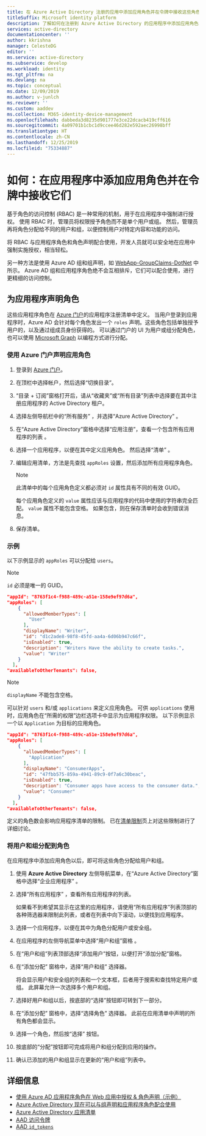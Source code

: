 ```yaml
---
title: 在 Azure Active Directory 注册的应用中添加应用角色并在令牌中接收这些角色
titleSuffix: Microsoft identity platform
description: 了解如何在注册到 Azure Active Directory 的应用程序中添加应用角色、如何向这些角色分配用户和组，以及如何在令牌的 `roles` 声明中接收它们。
services: active-directory
documentationcenter: ''
author: kkrishna
manager: CelesteDG
editor: ''
ms.service: active-directory
ms.subservice: develop
ms.workload: identity
ms.tgt_pltfrm: na
ms.devlang: na
ms.topic: conceptual
ms.date: 12/09/2019
ms.author: v-junlch
ms.reviewer: ''
ms.custom: aaddev
ms.collection: M365-identity-device-management
ms.openlocfilehash: dabbeda3d8235d901777e3ce22dcacb419cff616
ms.sourcegitcommit: 4a09701b1cbc1d9ccee46d282e592aec26998bff
ms.translationtype: HT
ms.contentlocale: zh-CN
ms.lasthandoff: 12/25/2019
ms.locfileid: "75334887"
---
```

# <a name="how-to-add-app-roles-in-your-application-and-receive-them-in-the-token"></a>如何：在应用程序中添加应用角色并在令牌中接收它们

基于角色的访问控制 (RBAC) 是一种常用的机制，用于在应用程序中强制进行授权。 使用 RBAC 时，管理员将权限授予角色而不是单个用户或组。 然后，管理员再将角色分配给不同的用户和组，以便控制用户对特定内容和功能的访问。

将 RBAC 与应用程序角色和角色声明配合使用，开发人员就可以安全地在应用中强制实施授权，相当轻松。

另一种方法是使用 Azure AD 组和组声明，如 [WebApp-GroupClaims-DotNet](https://github.com/Azure-Samples/WebApp-GroupClaims-DotNet) 中所示。 Azure AD 组和应用程序角色绝不会互相排斥，它们可以配合使用，进行更精细的访问控制。

## <a name="declare-roles-for-an-application"></a>为应用程序声明角色

这些应用程序角色在 [Azure 门户](https://portal.azure.cn)的应用程序注册清单中定义。  当用户登录到应用程序时，Azure AD 会针对每个角色发出一个 `roles` 声明。这些角色包括单独授予用户的，以及通过组成员身份获得的。  可以通过门户的 UI 为用户或组分配角色，也可以使用 [Microsoft Graph](https://developer.microsoft.com/graph/docs/concepts/azuread-identity-access-management-concept-overview) 以编程方式进行分配。

### <a name="declare-app-roles-using-azure-portal"></a>使用 Azure 门户声明应用角色

1. 登录到 [Azure 门户](https://portal.azure.cn)。
1. 在顶栏中选择帐户，然后选择“切换目录”。 
1. “目录 + 订阅”窗格打开后，请从“收藏夹”或“所有目录”列表中选择要在其中注册应用程序的 Active Directory 租户。   
1. 选择左侧导航栏中的“所有服务”  ，并选择“Azure Active Directory”  。
1. 在“Azure Active Directory”窗格中选择“应用注册”，查看一个包含所有应用程序的列表   。
1. 选择一个应用程序，以便在其中定义应用角色。 然后选择“清单”  。
1. 编辑应用清单，方法是先查找 `appRoles` 设置，然后添加所有应用程序角色。

     > [!NOTE]
     > 此清单中的每个应用角色定义都必须对 `id` 属性具有不同的有效 GUID。 
     > 
     > 每个应用角色定义的 `value` 属性应该与应用程序的代码中使用的字符串完全匹配。 `value` 属性不能包含空格。 如果包含，则在保存清单时会收到错误消息。
     
1. 保存清单。

### <a name="examples"></a>示例

以下示例显示的 `appRoles` 可以分配给 `users`。

> [!NOTE]
>`id` 必须是唯一的 GUID。

```Json
"appId": "8763f1c4-f988-489c-a51e-158e9ef97d6a",
"appRoles": [
    {
      "allowedMemberTypes": [
        "User"
      ],
      "displayName": "Writer",
      "id": "d1c2ade8-98f8-45fd-aa4a-6d06b947c66f",
      "isEnabled": true,
      "description": "Writers Have the ability to create tasks.",
      "value": "Writer"
    }
  ],
"availableToOtherTenants": false,
```

> [!NOTE]
>`displayName` 不能包含空格。

可以针对 `users` 和/或 `applications` 来定义应用角色。 可供 `applications` 使用时，应用角色在“所需的权限”边栏选项卡中显示为应用程序权限。  以下示例显示一个以 `Application` 为目标的应用角色。

```Json
"appId": "8763f1c4-f988-489c-a51e-158e9ef97d6a",
"appRoles": [
    {
      "allowedMemberTypes": [
        "Application"
      ],
      "displayName": "ConsumerApps",
      "id": "47fbb575-859a-4941-89c9-0f7a6c30beac",
      "isEnabled": true,
      "description": "Consumer apps have access to the consumer data.",
      "value": "Consumer"
    }
  ],
"availableToOtherTenants": false,
```

定义的角色数会影响应用程序清单的限制。 已在[清单限制](/active-directory/develop/reference-app-manifest#manifest-limits)页上对这些限制进行了详细讨论。

### <a name="assign-users-and-groups-to-roles"></a>将用户和组分配到角色

在应用程序中添加应用角色以后，即可将这些角色分配给用户和组。

1. 使用 **Azure Active Directory** 左侧导航菜单，在“Azure Active Directory”窗格中选择“企业应用程序”   。
1. 选择“所有应用程序”  ，查看所有应用程序的列表。

     如果看不到希望其显示在这里的应用程序，请使用“所有应用程序”列表顶部的各种筛选器来限制此列表，或者在列表中向下滚动，以便找到应用程序。 

1. 选择一个应用程序，以便在其中为角色分配用户或安全组。
1. 在应用程序的左侧导航菜单中选择“用户和组”窗格  。
1. 在“用户和组”列表顶部选择“添加用户”按钮，以便打开“添加分配”窗格。   
1. 在“添加分配”  窗格中，选择“用户和组”  选择器。

     将会显示用户和安全组的列表和一个文本框，后者用于搜索和查找特定用户或组。 此屏幕允许一次选择多个用户和组。

1. 选择好用户和组以后，按底部的“选择”按钮即可转到下一部分。 
1. 在“添加分配”  窗格中，选择“选择角色”  选择器。 此前在应用清单中声明的所有角色都会显示。
1. 选择一个角色，然后按“选择”  按钮。
1. 按底部的“分配”按钮即可完成将用户和组分配到应用的操作。 
1. 确认已添加的用户和组显示在更新的“用户和组”列表中。 

## <a name="more-information"></a>详细信息

- [使用 Azure AD 应用程序角色在 Web 应用中授权 &amp; 角色声明（示例）](https://github.com/Azure-Samples/active-directory-dotnet-webapp-roleclaims)
- [Azure Active Directory 现在可以与组声明和应用程序角色配合使用](https://cloudblogs.microsoft.com/enterprisemobility/2014/12/18/azure-active-directory-now-with-group-claims-and-application-roles)
- [Azure Active Directory 应用清单](/active-directory/develop/reference-app-manifest)
- [AAD 访问令牌](access-tokens.md)
- [AAD `id_tokens`](id-tokens.md)

<!-- Update_Description: wording update -->